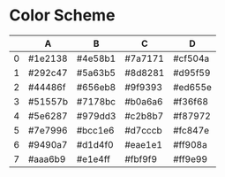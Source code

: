 # Color Scheme 

|   | A       | B       | C       | D       |
|---|---------|---------|---------|---------|
| 0 | #1e2138 | #4e58b1 | #7a7171 | #cf504a |
| 1 | #292c47 | #5a63b5 | #8d8281 | #d95f59 |
| 2 | #44486f | #656eb8 | #9f9393 | #ed655e |
| 3 | #51557b | #7178bc | #b0a6a6 | #f36f68 |
| 4 | #5e6287 | #979dd3 | #c2b8b7 | #f87972 |
| 5 | #7e7996 | #bcc1e6 | #d7cccb | #fc847e |
| 6 | #9490a7 | #d1d4f0 | #eae1e1 | #ff908a |
| 7 | #aaa6b9 | #e1e4ff | #fbf9f9 | #ff9e99 |

